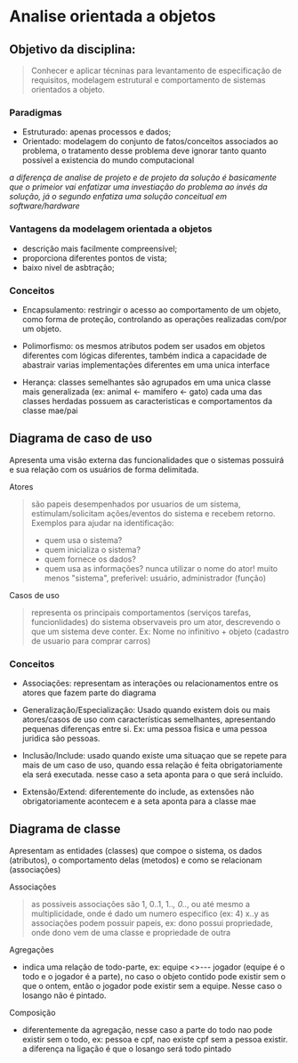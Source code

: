 # Analise orientada a objetos 
## Objetivo da disciplina:
> Conhecer e aplicar técninas para levantamento de especificação de requisitos, modelagem estrutural e comportamento de sistemas orientados a objeto.

### Paradigmas
- Estruturado: apenas processos e dados;
- Orientado: modelagem do conjunto de fatos/conceitos associados ao problema, o tratamento desse problema deve ignorar tanto quanto possível a existencia do mundo computacional

*a diferença de analise de projeto e de projeto da solução é basicamente que o primeior vai enfatizar uma investiação do problema ao invés da solução, já o segundo enfatiza uma solução conceitual em software/hardware*

### Vantagens da modelagem orientada a objetos
 - descrição mais facilmente compreensível;
 - proporciona diferentes pontos de vista;
 - baixo nivel de asbtração;
 
 ### Conceitos
 - Encapsulamento:
 restringir o acesso ao comportamento de um objeto, como forma de proteção, controlando as operações realizadas com/por um objeto.

- Polimorfismo:
os mesmos atributos podem ser usados em objetos diferentes com lógicas diferentes, também indica a capacidade de abastrair varias implementações diferentes em uma unica interface

- Herança:
classes semelhantes são agrupados em uma unica classe mais generalizada (ex: animal <- mamifero <- gato) cada uma das classes herdadas possuem as caracteristicas e comportamentos da classe mae/pai

## Diagrama de caso de uso
Apresenta uma visão externa das funcionalidades que o sistemas possuirá e sua relação com os usuários de forma delimitada.

Atores
> são papeis desempenhados por usuarios de um sistema, estimulam/solicitam ações/eventos do sistema e recebem retorno. Exemplos para ajudar na identificação:
> - quem usa o sistema?
> - quem inicializa o sistema?
> - quem fornece os dados?
> - quem usa as informações?
nunca utilizar o nome do ator! muito menos "sistema", preferivel: usuário, administrador (função)

Casos de uso
> representa os principais comportamentos (serviços tarefas, funcionlidades) do sistema observaveis pro um ator, descrevendo o que um sistema deve conter. Ex: Nome no infinitivo + objeto (cadastro de usuario para comprar carros)

### Conceitos
- Associações:
representam as interações ou relacionamentos
entre os atores que fazem parte do diagrama

- Generalização/Especialização:
Usado quando existem dois ou mais atores/casos de uso com características semelhantes, apresentando pequenas diferenças entre si. Ex: uma pessoa fisica e uma pessoa juridica são pessoas.

- Inclusão/Include:
usado quando existe uma situaçao que se repete para mais de um caso de uso, quando essa relação é feita obrigatoriamente ela será executada. nesse caso a seta aponta para o que será incluido.

- Extensão/Extend:
diferentemente do include, as extensões não obrigatoriamente acontecem e a seta aponta para a classe mae

## Diagrama de classe
Apresentam as entidades (classes) que compoe o sistema, os dados (atributos), o comportamento delas (metodos) e como se relacionam (associações)

Associações
> as possiveis associações são 1, 0..1, 1..*, 0..*, ou até mesmo a multiplicidade, onde é dado um numero especifico (ex: 4) x..y
> as associações podem possuir papeis, ex: dono possui propriedade, onde dono vem de uma classe e propriedade de outra

Agregações
- indica uma relação de todo-parte, ex: equipe <>--- jogador (equipe é o todo e o jogador é a parte), no caso o objeto contido pode existir sem o que o ontem, então o jogador pode existir sem a equipe. Nesse caso o losango não é pintado.

Composição
- diferentemente da agregação, nesse caso a parte do todo nao pode existir sem o todo, ex: pessoa e cpf, nao existe cpf sem a pessoa existir. a diferença na ligação é que o losango será todo pintado

